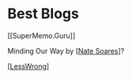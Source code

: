 # Best Blogs

[[SuperMemo.Guru]]

Minding Our Way by [[Nate Soares]]?

[[LessWrong]]

[//begin]: # "Autogenerated link references for markdown compatibility"
[Nate Soares]: nate-soares "Nate Soares"
[LessWrong]: LessWrong "LessWrong"
[//end]: # "Autogenerated link references"